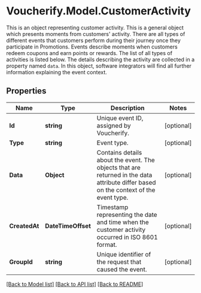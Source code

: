 # Voucherify.Model.CustomerActivity
This is an object representing customer activity.    This is a general object which presents moments from customers' activity. There are all types of different events that customers perform during their journey once they participate in Promotions. Events describe moments when customers redeem coupons and earn points or rewards. The list of all types of activities is listed below.  The details describing the activity are collected in a property named `data`. In this object, software integrators will find all further information explaining the event context.

## Properties

Name | Type | Description | Notes
------------ | ------------- | ------------- | -------------
**Id** | **string** | Unique event ID, assigned by Voucherify. | [optional] 
**Type** | **string** | Event type. | [optional] 
**Data** | **Object** | Contains details about the event. The objects that are returned in the data attribute differ based on the context of the event type. | [optional] 
**CreatedAt** | **DateTimeOffset** | Timestamp representing the date and time when the customer activity occurred in ISO 8601 format. | [optional] 
**GroupId** | **string** | Unique identifier of the request that caused the event. | [optional] 

[[Back to Model list]](../../README.md#documentation-for-models) [[Back to API list]](../../README.md#documentation-for-api-endpoints) [[Back to README]](../../README.md)

